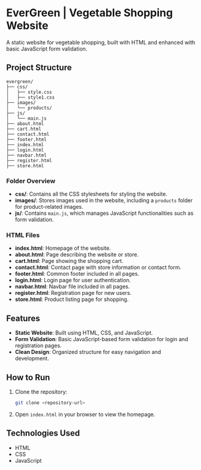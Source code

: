 # EverGreen | Vegetable Shopping Website  

A static website for vegetable shopping, built with HTML and enhanced with basic JavaScript form validation.  

## Project Structure  

```
evergreen/  
├── css/  
│   ├── style.css  
│   ├── style1.css  
├── images/  
│   └── products/  
├── js/  
│   └── main.js  
├── about.html  
├── cart.html  
├── contact.html  
├── footer.html  
├── index.html  
├── login.html  
├── navbar.html  
├── register.html  
├── store.html  
```  

### Folder Overview  
- **css/**: Contains all the CSS stylesheets for styling the website.  
- **images/**: Stores images used in the website, including a `products` folder for product-related images.  
- **js/**: Contains `main.js`, which manages JavaScript functionalities such as form validation.  

### HTML Files  
- **index.html**: Homepage of the website.  
- **about.html**: Page describing the website or store.  
- **cart.html**: Page showing the shopping cart.  
- **contact.html**: Contact page with store information or contact form.  
- **footer.html**: Common footer included in all pages.  
- **login.html**: Login page for user authentication.  
- **navbar.html**: Navbar file included in all pages.  
- **register.html**: Registration page for new users.  
- **store.html**: Product listing page for shopping.  

## Features  
- **Static Website**: Built using HTML, CSS, and JavaScript.  
- **Form Validation**: Basic JavaScript-based form validation for login and registration pages.  
- **Clean Design**: Organized structure for easy navigation and development.  

## How to Run  
1. Clone the repository:  
   ```bash  
   git clone <repository-url>  
   ```  
2. Open `index.html` in your browser to view the homepage.  

## Technologies Used  
- HTML  
- CSS  
- JavaScript  
